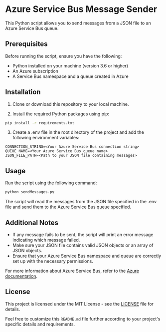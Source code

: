 # Azure Service Bus Message Sender

This Python script allows you to send messages from a JSON file to an Azure Service Bus queue.

## Prerequisites

Before running the script, ensure you have the following:

- Python installed on your machine (version 3.6 or higher)
- An Azure subscription
- A Service Bus namespace and a queue created in Azure

## Installation

1. Clone or download this repository to your local machine.

2. Install the required Python packages using pip:

```bash
pip install -r requirements.txt
```
3. Create a .env file in the root directory of the project and add the following environment variables:
```commandline
CONNECTION_STRING=<Your Azure Service Bus connection string>
QUEUE_NAME=<Your Azure Service Bus queue name>
JSON_FILE_PATH=<Path to your JSON file containing messages>
```
## Usage
Run the script using the following command:
```python
python sendMessages.py
```
The script will read the messages from the JSON file specified in the .env file and send them to the Azure Service Bus queue specified.

## Additional Notes
- If any message fails to be sent, the script will print an error message indicating which message failed.
- Make sure your JSON file contains valid JSON objects or an array of JSON objects.
- Ensure that your Azure Service Bus namespace and queue are correctly set up with the necessary permissions.

For more information about Azure Service Bus, refer to the [Azure documentation](https://docs.microsoft.com/en-us/azure/service-bus-messaging/service-bus-messaging-overview).

## License
This project is licensed under the MIT License - see the [LICENSE](./LICENSE) file for details.

Feel free to customize this `README.md` file further according to your project's specific details and requirements.



